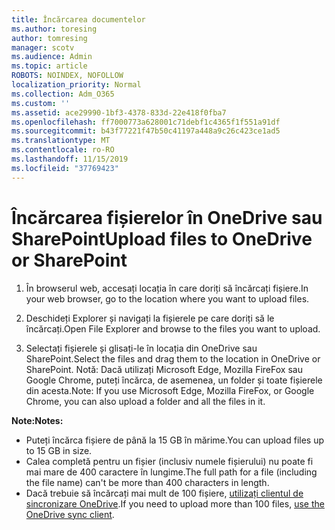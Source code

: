 ```yaml
---
title: Încărcarea documentelor
ms.author: toresing
author: tomresing
manager: scotv
ms.audience: Admin
ms.topic: article
ROBOTS: NOINDEX, NOFOLLOW
localization_priority: Normal
ms.collection: Adm_O365
ms.custom: ''
ms.assetid: ace29990-1bf3-4378-833d-22e418f0fba7
ms.openlocfilehash: ff7000773a628001c71debf1c4365f1f551a91df
ms.sourcegitcommit: b43f77221f47b50c41197a448a9c26c423ce1ad5
ms.translationtype: MT
ms.contentlocale: ro-RO
ms.lasthandoff: 11/15/2019
ms.locfileid: "37769423"
---
```

# <a name="upload-files-to-onedrive-or-sharepoint"></a><span data-ttu-id="2f9f9-102">Încărcarea fișierelor în OneDrive sau SharePoint</span><span class="sxs-lookup"><span data-stu-id="2f9f9-102">Upload files to OneDrive or SharePoint</span></span>

1. <span data-ttu-id="2f9f9-103">În browserul web, accesați locația în care doriți să încărcați fișiere.</span><span class="sxs-lookup"><span data-stu-id="2f9f9-103">In your web browser, go to the location where you want to upload files.</span></span>
    
2. <span data-ttu-id="2f9f9-104">Deschideți Explorer și navigați la fișierele pe care doriți să le încărcați.</span><span class="sxs-lookup"><span data-stu-id="2f9f9-104">Open File Explorer and browse to the files you want to upload.</span></span>
    
3. <span data-ttu-id="2f9f9-105">Selectați fișierele și glisați-le în locația din OneDrive sau SharePoint.</span><span class="sxs-lookup"><span data-stu-id="2f9f9-105">Select the files and drag them to the location in OneDrive or SharePoint.</span></span> <span data-ttu-id="2f9f9-106">Notă: Dacă utilizați Microsoft Edge, Mozilla FireFox sau Google Chrome, puteți încărca, de asemenea, un folder și toate fișierele din acesta.</span><span class="sxs-lookup"><span data-stu-id="2f9f9-106">Note: If you use Microsoft Edge, Mozilla FireFox, or Google Chrome, you can also upload a folder and all the files in it.</span></span>
    
<span data-ttu-id="2f9f9-107">**Note:**</span><span class="sxs-lookup"><span data-stu-id="2f9f9-107">**Notes:**</span></span>

- <span data-ttu-id="2f9f9-108">Puteți încărca fișiere de până la 15 GB în mărime.</span><span class="sxs-lookup"><span data-stu-id="2f9f9-108">You can upload files up to 15 GB in size.</span></span> 
- <span data-ttu-id="2f9f9-109">Calea completă pentru un fișier (inclusiv numele fișierului) nu poate fi mai mare de 400 caractere în lungime.</span><span class="sxs-lookup"><span data-stu-id="2f9f9-109">The full path for a file (including the file name) can't be more than 400 characters in length.</span></span> 
- <span data-ttu-id="2f9f9-110">Dacă trebuie să încărcați mai mult de 100 fișiere, [utilizați clientul de sincronizare OneDrive](https://go.microsoft.com/fwlink/?linkid=866427).</span><span class="sxs-lookup"><span data-stu-id="2f9f9-110">If you need to upload more than 100 files, [use the OneDrive sync client](https://go.microsoft.com/fwlink/?linkid=866427).</span></span> 
  


